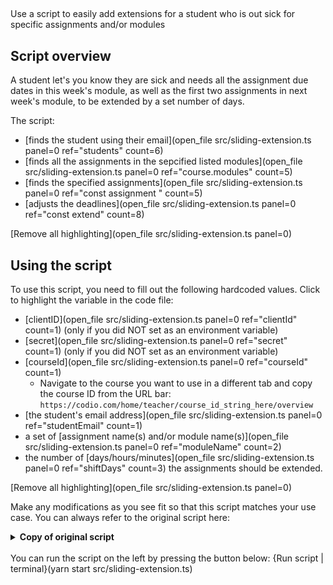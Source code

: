 ##

Use a script to easily add extensions for a student who is out sick for specific assignments and/or modules

## Script overview
A student let's you know they are sick and needs all the assignment due dates in this week's module, as well as the first two assignments in next week's module, to be extended by a set number of days.

The script:
* [finds the student using their email](open_file src/sliding-extension.ts panel=0 ref="students" count=6)
* [finds all the assignments in the sepcified listed modules](open_file src/sliding-extension.ts panel=0 ref="course.modules" count=5)
* [finds the specified assignments](open_file src/sliding-extension.ts panel=0 ref="const assignment " count=5)
* [adjusts the deadlines](open_file src/sliding-extension.ts panel=0 ref="const extend" count=8)
  

[Remove all highlighting](open_file src/sliding-extension.ts panel=0)

## Using the script
To use this script, you need to fill out the following hardcoded values. Click to highlight the variable in the code file:
* [clientID](open_file src/sliding-extension.ts panel=0 ref="clientId" count=1) (only if you did NOT set as an environment variable)
* [secret](open_file src/sliding-extension.ts panel=0 ref="secret" count=1)  (only if you did NOT set as an environment variable)
* [courseId](open_file src/sliding-extension.ts panel=0 ref="courseId" count=1)
    * Navigate to the course you want to use in a different tab and copy the course ID from the URL bar: `https://codio.com/home/teacher/course_id_string_here/overview`
* [the student's email address](open_file src/sliding-extension.ts panel=0 ref="studentEmail" count=1)
* a set of [assignment name(s) and/or module name(s)](open_file src/sliding-extension.ts panel=0 ref="moduleName" count=2)
* the number of [days/hours/minutes](open_file src/sliding-extension.ts panel=0 ref="shiftDays" count=3) the assignments should be extended.

[Remove all highlighting](open_file src/sliding-extension.ts panel=0)

Make any modifications as you see fit so that this script matches your use case. You can always refer to the original script here:
<details>
  <summary>
     <b>Copy of original script</b>
  </summary>

    require('dotenv').config()
    import codio from 'codio-api-js'
    import { Assignment } from 'codio-api-js/lib/lib/course'
    import _ from 'lodash'
    const api = codio.v1

    const clientId = process.env['CLIENT'] || 'clientId'
    const secret = process.env['SECRET'] || 'secret'

    // hardcoded values
    const courseId = 'courseId'
    const studentEmail = 'student@email.com'
    let moduleName = 'module name'
    let assignmentNames = 'assignment 1,assignment 2'
    let shiftDays = 2
    let shiftHours = 12
    let shiftMinutes = 30

    function applyEnv() {
      const _shiftDays = _.toNumber(process.env['SHIFT_DAYS'])
      const _shiftHours = _.toNumber(process.env['SHIFT_HOURS'])
      const _shiftMinutes = _.toNumber(process.env['SHIFT_MINUTES'])
      if (!_.isNaN(_shiftDays)) {
        shiftDays = _shiftDays
      }
      if (!_.isNaN(_shiftHours)) {
        shiftHours = _shiftHours
      }
      if (!_.isNaN(_shiftMinutes)) {
        shiftMinutes = _shiftMinutes
      }
    }

    async function main() {
      applyEnv()
      await api.auth(clientId, secret)
      const assignments = _.compact(assignmentNames.split(','))
      const students = await api.course.getStudents(courseId)

      const student = _.find(students, {email: studentEmail})
      if (_.isUndefined(student)) {
          throw new Error(`${studentEmail} student not found`)
      }
      const course = await api.course.info(courseId)
      const toExtend: Assignment[] = []
      for (const module of course.modules) {
        if (module.name === moduleName) {
          toExtend.push.apply(module.assignments)
          continue
        }
        for (const assignment of module.assignments) {
          if (assignments.includes(assignment.name)) {
            toExtend.push(assignment)
          }
        }
      }

      const extend = shiftDays * 24 * 60 + shiftHours * 60 + shiftMinutes

      for(const assignment of toExtend) {
        console.log(`Extend ${assignment.name} for Student ${student.name} deadline on ${extend} minutes`)
        await api.assignment.updateStudentTimeExtension(courseId, assignment.id, student.id, {
            extendedDeadline: extend
        })
      }
    }

    main().catch(_ => {
      console.error(_);
      process.exit(1)
    })


</details>

<br>
You can run the script on the left by pressing the button below:
{Run script | terminal}(yarn start src/sliding-extension.ts)
